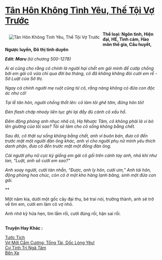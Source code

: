 <a href="https://utruyen.com/tan-hon-khong-tinh-yeu-the-toi-vo-truoc/16132/" title="Tân Hôn Không Tình Yêu, Thế Tội Vợ Trước"><h1>Tân Hôn Không Tình Yêu, Thế Tội Vợ Trước</h1></a><div style="display:table"><img align="right" style="float: left; padding: 10px;" src="https://utruyen.com/images/story/200x260/tan-hon-khong-tinh-yeu-the-toi-vo-truoc.jpg" alt="Tân Hôn Không Tình Yêu, Thế Tội Vợ Trước"><b>Thể loại: Ngôn tình, Hiện đại, HE, Tình cảm, Hào môn thế gia, Cẩu huyết, Ngược luyến, Đô thị tình duyên</b><p></p><b>*Edit: Maru </b>(từ chương 500-1278)<p></p>Ai ai cũng cho rằng cô chính là người hại chết em gái mình để cướp chồng bởi em gái cô vừa chỉ qua đời ba tháng, cô đã khăng khăng đòi cưới em rể - Sở Luật của Sở thị.<p></p>Ngay cả chính người mẹ ruột cũng từ cô, rằng nàng không có đứa con độc ác như cô!<p></p>Tại lễ tân hôn, người chồng thốt lên: cô làm tôi ghê tởm, đừng hôn tôi!<p></p>Đèn flash chớp nhoáy liên tục ghi lại đầy đủ cảnh cô xấu hổ.<p></p>Đêm động phòng anh nhục nhã cô, Hạ Nhược Tâm, cô không phải là vì bò lên giường của tôi sao? Tôi sẽ làm cho cô sống không bằng chết.<p></p>Sau đó, cô thật sự sống không bằng chết, anh vì buôn bán, đưa cô đến trước mặt một người đàn ông khác, anh vì cho người phụ nữ mình yêu thích danh phận, đưa cô đến trước mặt một đống đàn ông.<p></p>Cái người phụ nữ cực kỳ giống em gái cô gối trên cánh tay anh, nhả khí như lan, “Luật, anh sẽ cưới em sao?”<p></p>Anh xoay người, cười tàn nhẫn, “Được, anh ly hôn, cưới ưm,” Anh tái hôn, động phòng hoa chúc, còn cô ở một kho hàng lạnh băng, sinh một đứa con gái.<p></p>***<p></p>Một năm kia, dưới một gốc cây đại thụ, bé trai nói, trưởng thành, anh sẽ trở về tìm em, cưới em làm cô vợ nhỏ.<p></p>Anh nhớ kỹ hứa hẹn, tìm lầm rồi, cưới đúng rồi, hận sai rồi.</div><p><br><b>Truyện Hay Khác :</b></p><a href="https://utruyen.com/tuoc-tich/9751/" alt="Tước Tích">Tước Tích</a><br/><a href="https://truyenngontinhay.wordpress.com/2019/10/03/vo-moi-cam-cuong-tong-tai-doc-long-yeu/" alt="Vợ Mới Cầm Cương: Tổng Tài, Dốc Lòng Yêu!">Vợ Mới Cầm Cương: Tổng Tài, Dốc Lòng Yêu!</a><br/><a href="https://dammy2019.blogspot.com/2019/11/cu-tinh-tri-nga-tam.html" alt="Cự Tinh Tri Ngã Tâm">Cự Tinh Tri Ngã Tâm</a><br/><a href="https://github.com/quanluxury/truyenhot/tree/master/truyenhay/9483/" alt="Bến Xe">Bến Xe</a><br/>
